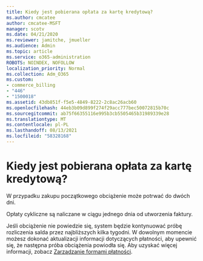 ```yaml
---
title: Kiedy jest pobierana opłata za kartę kredytową?
ms.author: cmcatee
author: cmcatee-MSFT
manager: scotv
ms.date: 04/21/2020
ms.reviewer: jamitche, jmueller
ms.audience: Admin
ms.topic: article
ms.service: o365-administration
ROBOTS: NOINDEX, NOFOLLOW
localization_priority: Normal
ms.collection: Adm_O365
ms.custom:
- commerce_billing
- "446"
- "1500018"
ms.assetid: 43db851f-f5e5-4849-8222-2c8ac26acb60
ms.openlocfilehash: 44eb3b09d899f274f29acc777bec50072815b70c
ms.sourcegitcommit: ab75f66355116e995b3cb5505465b31989339e28
ms.translationtype: MT
ms.contentlocale: pl-PL
ms.lasthandoff: 08/13/2021
ms.locfileid: "58328168"
---
```

# <a name="when-is-my-credit-card-charged"></a>Kiedy jest pobierana opłata za kartę kredytową?

W przypadku zakupu początkowego obciążenie może potrwać do dwóch dni.
  
Opłaty cykliczne są naliczane w ciągu jednego dnia od utworzenia faktury.
  
Jeśli obciążenie nie powiedzie się, system będzie kontynuować próbę rozliczenia salda przez najbliższych kilka tygodni. W dowolnym momencie możesz dokonać aktualizacji informacji dotyczących płatności, aby upewnić się, że następna próba obciążenia powiodła się. Aby uzyskać więcej informacji, zobacz [Zarządzanie formami płatności](https://docs.microsoft.com/microsoft-365/commerce/billing-and-payments/manage-payment-methods).